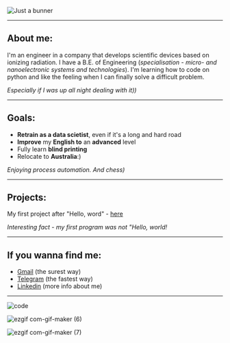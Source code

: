 ![Just a bunner](https://user-images.githubusercontent.com/91522891/161520646-6046cacb-173b-4ba0-8198-030147ca2845.png)
___
## About me:

I'm an engineer in a company that develops scientific devices based on ionizing radiation. I have a B.E. of Engineering (*specialisation - micro- and nanoelectronic systems and technologies*). I'm learning how to code on python and like the feeling when I can finally solve a difficult problem. 

*Especially if I was up all night dealing with it))*
___
## Goals:

* **Retrain as a data scietist**, even if it's a long and hard road
* **Improve** my **English to** an **advanced** level
* Fully learn **blind printing**
* Relocate to **Australia**:)

*Enjoying process automation. And chess)*
___
## Projects:

My first project after "Hello, word" - [here](https://github.com/cherkesovbasil/Processing_of_diffractogram_data)

*Interesting fact - my first program was not "Hello, world!*
___
## If you wanna find me:

* [Gmail](mailto:cherkesovbasil@gmail.com) (the surest way)
* [Telegram](https://t.me/Ch_Basil) (the fastest way)
* [Linkedin](https://www.linkedin.com/in/cherkesovbasil/) (more info about me)
___
![code](https://user-images.githubusercontent.com/91522891/161722687-833375cf-cc66-413c-97c7-a15c0d6e3f79.gif)

![ezgif com-gif-maker (6)](https://user-images.githubusercontent.com/91522891/161723549-0749c322-5c27-4b70-8553-1e4fefb76952.gif)

![ezgif com-gif-maker (7)](https://user-images.githubusercontent.com/91522891/161724216-fc8a36a7-5b01-4c69-9d1b-ca9f77bcfc9e.gif)
